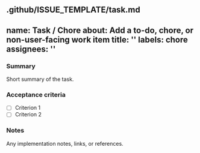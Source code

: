 .github/ISSUE_TEMPLATE/task.md
---
name: Task / Chore
about: Add a to-do, chore, or non-user-facing work item
title: ''
labels: chore
assignees: ''
---

### Summary
Short summary of the task.

### Acceptance criteria
- [ ] Criterion 1
- [ ] Criterion 2

### Notes
Any implementation notes, links, or references.
